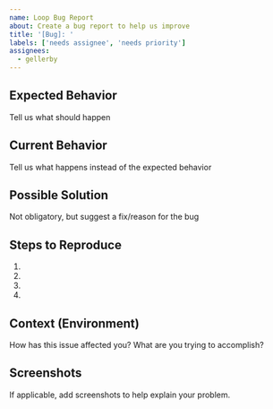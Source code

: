 ```yaml
---
name: Loop Bug Report
about: Create a bug report to help us improve
title: '[Bug]: '
labels: ['needs assignee', 'needs priority']
assignees: 
  - gellerby
---
```


<!--- Provide a general summary of the issue in the Title above --> 

## Expected Behavior
Tell us what should happen 

## Current Behavior
Tell us what happens instead of the expected behavior

## Possible Solution
Not obligatory, but suggest a fix/reason for the bug

## Steps to Reproduce
1.
2.
3.
4.

## Context (Environment)
How has this issue affected you? What are you trying to accomplish? 

## Screenshots
If applicable, add screenshots to help explain your problem.
